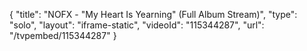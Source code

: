 {
    "title": "NOFX - \"My Heart Is Yearning\" (Full Album Stream)",
    "type": "solo",
    "layout": "iframe-static",
    "videoId": "115344287",
    "url": "\/tvpembed\/115344287"
}